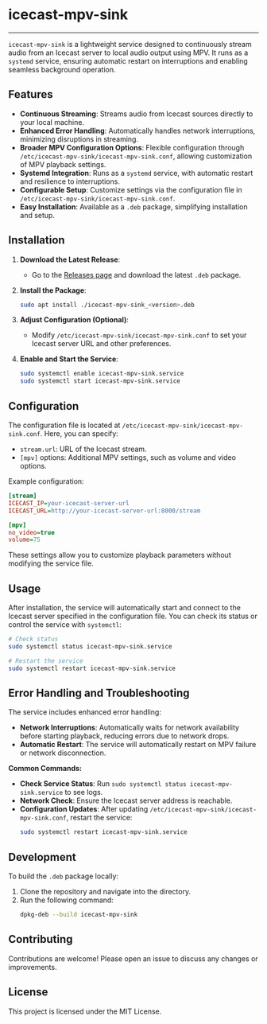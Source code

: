 # icecast-mpv-sink
---

`icecast-mpv-sink` is a lightweight service designed to continuously stream audio from an Icecast server to local audio output using MPV. It runs as a `systemd` service, ensuring automatic restart on interruptions and enabling seamless background operation.

## Features

- **Continuous Streaming**: Streams audio from Icecast sources directly to your local machine.
- **Enhanced Error Handling**: Automatically handles network interruptions, minimizing disruptions in streaming.
- **Broader MPV Configuration Options**: Flexible configuration through `/etc/icecast-mpv-sink/icecast-mpv-sink.conf`, allowing customization of MPV playback settings.
- **Systemd Integration**: Runs as a `systemd` service, with automatic restart and resilience to interruptions.
- **Configurable Setup**: Customize settings via the configuration file in `/etc/icecast-mpv-sink/icecast-mpv-sink.conf`.
- **Easy Installation**: Available as a `.deb` package, simplifying installation and setup.

## Installation

1. **Download the Latest Release**:
   - Go to the [Releases page](https://github.com/dbuturu/icecast-mpv-sink/releases) and download the latest `.deb` package.

2. **Install the Package**:
   ```bash
   sudo apt install ./icecast-mpv-sink_<version>.deb
   ```

3. **Adjust Configuration (Optional)**:
   - Modify `/etc/icecast-mpv-sink/icecast-mpv-sink.conf` to set your Icecast server URL and other preferences.

4. **Enable and Start the Service**:
   ```bash
   sudo systemctl enable icecast-mpv-sink.service
   sudo systemctl start icecast-mpv-sink.service
   ```

## Configuration

The configuration file is located at `/etc/icecast-mpv-sink/icecast-mpv-sink.conf`. Here, you can specify:

- `stream.url`: URL of the Icecast stream.
- `[mpv]` options: Additional MPV settings, such as volume and video options.

Example configuration:
```ini
[stream]
ICECAST_IP=your-icecast-server-url
ICECAST_URL=http://your-icecast-server-url:8000/stream

[mpv]
no_video=true
volume=75
```

These settings allow you to customize playback parameters without modifying the service file.

## Usage

After installation, the service will automatically start and connect to the Icecast server specified in the configuration file. You can check its status or control the service with `systemctl`:

```bash
# Check status
sudo systemctl status icecast-mpv-sink.service

# Restart the service
sudo systemctl restart icecast-mpv-sink.service
```

## Error Handling and Troubleshooting

The service includes enhanced error handling:

- **Network Interruptions**: Automatically waits for network availability before starting playback, reducing errors due to network drops.
- **Automatic Restart**: The service will automatically restart on MPV failure or network disconnection.

**Common Commands:**
- **Check Service Status**: Run `sudo systemctl status icecast-mpv-sink.service` to see logs.
- **Network Check**: Ensure the Icecast server address is reachable.
- **Configuration Updates**: After updating `/etc/icecast-mpv-sink/icecast-mpv-sink.conf`, restart the service:
  ```bash
  sudo systemctl restart icecast-mpv-sink.service
  ```

## Development

To build the `.deb` package locally:
1. Clone the repository and navigate into the directory.
2. Run the following command:
   ```bash
   dpkg-deb --build icecast-mpv-sink
   ```

## Contributing

Contributions are welcome! Please open an issue to discuss any changes or improvements.

## License

This project is licensed under the MIT License.
